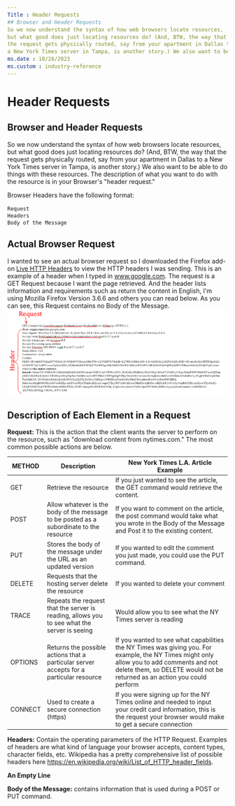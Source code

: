 ```yaml
---
Title : Header Requests
## Browser and Header Requests
So we now understand the syntax of how web browsers locate resources,
but what good does just locating resources do? (And, BTW, the way that
the request gets physically routed, say from your apartment in Dallas to
a New York Times server in Tampa, is another story.) We also want to be
ms.date : 10/28/2023
ms.custom : industry-reference
---
```



# Header Requests




## Browser and Header Requests

So we now understand the syntax of how web browsers locate resources,
but what good does just locating resources do? (And, BTW, the way that
the request gets physically routed, say from your apartment in Dallas to
a New York Times server in Tampa, is another story.) We also want to be
able to do things with these resources. The description of what you want
to do with the resource is in your Browser's "header request."

Browser Headers have the following format:



``` pre
Request
Headers
Body of the Message
```



## Actual Browser Request

I wanted to see an actual browser request so I downloaded the Firefox
add-on <a
href="https://addons.mozilla.org/en-US/firefox/addon/http-header-live/versions/"
class="xref" target="_blank">Live HTTP Headers</a> to view the HTTP
headers I was sending. This is an example of a header when I typed in
www.google.com. The request is a GET Request because I want the page
retrieved. And the header lists information and requirements such as
return the content in English, I'm using Mozilla Firefox Version 3.6.6
and others you can read below. As you can see, this Request contains no
Body of the Message.  
![Actual Browser Request](media/actual-browser-request.png)





## Description of Each Element in a Request

**Request:** This is the action that the client wants the server to
perform on the resource, such as "download content from nytimes.com."
The most common possible actions are below.

<table class="table">
<thead class="thead">
<tr class="header row">
<th id="ID-000014c8__entry__1"
class="entry align-left colsep-1 rowsep-1">METHOD</th>
<th id="ID-000014c8__entry__2"
class="entry align-left colsep-1 rowsep-1">Description</th>
<th id="ID-000014c8__entry__3"
class="entry align-left colsep-1 rowsep-1">New York Times L.A. Article
Example</th>
</tr>
</thead>
<tbody class="tbody">
<tr class="odd row">
<td class="entry align-left colsep-1 rowsep-1 valign-top"
headers="ID-000014c8__entry__1">GET</td>
<td class="entry align-left colsep-1 rowsep-1 valign-top"
headers="ID-000014c8__entry__2">Retrieve the resource</td>
<td class="entry align-left colsep-1 rowsep-1 valign-top"
headers="ID-000014c8__entry__3">If you just wanted to see the article,
the GET command would retrieve the content.</td>
</tr>
<tr class="even row">
<td class="entry align-left colsep-1 rowsep-1 valign-top"
headers="ID-000014c8__entry__1">POST</td>
<td class="entry align-left colsep-1 rowsep-1 valign-top"
headers="ID-000014c8__entry__2">Allow whatever is the body of the
message to be posted as a subordinate to the resource</td>
<td class="entry align-left colsep-1 rowsep-1 valign-top"
headers="ID-000014c8__entry__3">If you want to comment on the article,
the post command would take what you wrote in the Body of the Message
and Post it to the existing content.</td>
</tr>
<tr class="odd row">
<td class="entry align-left colsep-1 rowsep-1 valign-top"
headers="ID-000014c8__entry__1">PUT</td>
<td class="entry align-left colsep-1 rowsep-1 valign-top"
headers="ID-000014c8__entry__2">Stores the body of the message under the
URL as an updated version</td>
<td class="entry align-left colsep-1 rowsep-1 valign-top"
headers="ID-000014c8__entry__3">If you wanted to edit the comment you
just made, you could use the PUT command.</td>
</tr>
<tr class="even row">
<td class="entry align-left colsep-1 rowsep-1 valign-top"
headers="ID-000014c8__entry__1">DELETE</td>
<td class="entry align-left colsep-1 rowsep-1 valign-top"
headers="ID-000014c8__entry__2">Requests that the hosting server delete
the resource</td>
<td class="entry align-left colsep-1 rowsep-1 valign-top"
headers="ID-000014c8__entry__3">If you wanted to delete your
comment</td>
</tr>
<tr class="odd row">
<td class="entry align-left colsep-1 rowsep-1 valign-top"
headers="ID-000014c8__entry__1">TRACE</td>
<td class="entry align-left colsep-1 rowsep-1 valign-top"
headers="ID-000014c8__entry__2">Repeats the request that the server is
reading, allows you to see what the server is seeing</td>
<td class="entry align-left colsep-1 rowsep-1 valign-top"
headers="ID-000014c8__entry__3">Would allow you to see what the NY Times
server is reading</td>
</tr>
<tr class="even row">
<td class="entry align-left colsep-1 rowsep-1 valign-top"
headers="ID-000014c8__entry__1">OPTIONS</td>
<td class="entry align-left colsep-1 rowsep-1 valign-top"
headers="ID-000014c8__entry__2">Returns the possible actions that a
particular server accepts for a particular resource</td>
<td class="entry align-left colsep-1 rowsep-1 valign-top"
headers="ID-000014c8__entry__3">If you wanted to see what capabilities
the NY Times was giving you. For example, the NY Times might only allow
you to add comments and not delete them, so DELETE would not be returned
as an action you could perform</td>
</tr>
<tr class="odd row">
<td class="entry align-left colsep-1 rowsep-1 valign-top"
headers="ID-000014c8__entry__1">CONNECT</td>
<td class="entry align-left colsep-1 rowsep-1 valign-top"
headers="ID-000014c8__entry__2">Used to create a secure connection
(https)</td>
<td class="entry align-left colsep-1 rowsep-1 valign-top"
headers="ID-000014c8__entry__3">If you were signing up for the NY Times
online and needed to input your credit card information, this is the
request your browser would make to get a secure connection</td>
</tr>
</tbody>
</table>

**Headers:** Contain the operating parameters of the HTTP Request.
Examples of headers are what kind of language your browser accepts,
content types, character fields, etc. Wikipedia has a pretty
comprehensive list of possible headers here
<a href="http://en.wikipedia.org/wiki/List_of_HTTP_header_fields"
class="xref"
target="_blank">https://en.wikipedia.org/wiki/List_of_HTTP_header_fields</a>.

**An Empty Line**

**Body of the Message:** contains information that is used during a POST
or PUT command.






